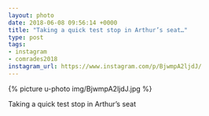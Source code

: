 ```yaml
---
layout: photo
date: 2018-06-08 09:56:14 +0000
title: "Taking a quick test stop in Arthur’s seat…"
type: post
tags:
- instagram
- comrades2018
instagram_url: https://www.instagram.com/p/BjwmpA2ljdJ/
---
```


{% picture u-photo img/BjwmpA2ljdJ.jpg %}

Taking a quick test stop in Arthur’s seat  
